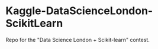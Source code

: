 Kaggle-DataScienceLondon-ScikitLearn
====================================

Repo for the "Data Science London + Scikit-learn" contest. 
